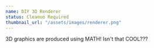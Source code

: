 ```yaml
---
name: DIY 3D Renderer
status: Cleanuo Required
thumbnail_url: "/assets/images/renderer.png"
---
```


3D graphics are produced using MATH! Isn't that COOL???
